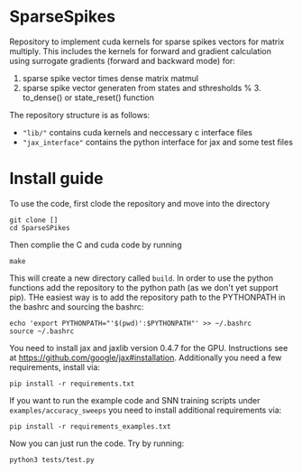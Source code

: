 # SparseSpikes

Repository to implement cuda kernels for sparse spikes vectors for matrix multiply. This includes the kernels for forward and gradient calculation using surrogate gradients (forward and backward mode) for:
1. sparse spike vector times dense matrix matmul
2. sparse spike vector generaten from states and sthresholds
% 3. to_dense() or state_reset() function

The repository structure is as follows:
- `"lib/"` contains cuda kernels and neccessary c interface files
- `"jax_interface"` contains the python interface for jax and some test files 



# Install guide

To use the code, first clode the repository and move into the directory

```
git clone []
cd SparseSPikes
```

Then complie the C and cuda code by running
```
make
```

This will create a new directory called `build`.
In order to use the python functions add the repository to the python path (as we don't yet support pip). THe easiest way is to add the repository path to the PYTHONPATH in the bashrc and sourcing the bashrc:
```
echo 'export PYTHONPATH="'$(pwd)':$PYTHONPATH"' >> ~/.bashrc
source ~/.bashrc
```

You need to install jax and jaxlib version 0.4.7 for the GPU. Instructions see at https://github.com/google/jax#installation.
Additionally you need a few requirements, install via:

```
pip install -r requirements.txt
```

If you want to run the example code and SNN training scripts under `examples/accuracy_sweeps` you need to install additional requirements via:

```
pip install -r requirements_examples.txt
```


Now you can just run the code. Try by running:

```
python3 tests/test.py
```

